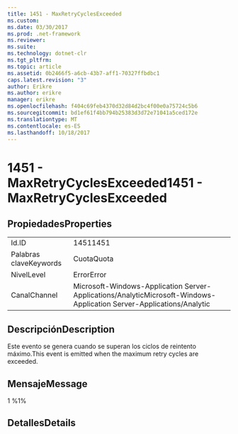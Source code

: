 ```yaml
---
title: 1451 - MaxRetryCyclesExceeded
ms.custom: 
ms.date: 03/30/2017
ms.prod: .net-framework
ms.reviewer: 
ms.suite: 
ms.technology: dotnet-clr
ms.tgt_pltfrm: 
ms.topic: article
ms.assetid: 0b2466f5-a6cb-43b7-aff1-70327ffbdbc1
caps.latest.revision: "3"
author: Erikre
ms.author: erikre
manager: erikre
ms.openlocfilehash: f404c69feb4370d32d84d2bc4f00e0a75724c5b6
ms.sourcegitcommit: bd1ef61f4bb794b25383d3d72e71041a5ced172e
ms.translationtype: MT
ms.contentlocale: es-ES
ms.lasthandoff: 10/18/2017
---
```

# <a name="1451---maxretrycyclesexceeded"></a><span data-ttu-id="581a8-102">1451 - MaxRetryCyclesExceeded</span><span class="sxs-lookup"><span data-stu-id="581a8-102">1451 - MaxRetryCyclesExceeded</span></span>
## <a name="properties"></a><span data-ttu-id="581a8-103">Propiedades</span><span class="sxs-lookup"><span data-stu-id="581a8-103">Properties</span></span>  
  
|||  
|-|-|  
|<span data-ttu-id="581a8-104">Id.</span><span class="sxs-lookup"><span data-stu-id="581a8-104">ID</span></span>|<span data-ttu-id="581a8-105">1451</span><span class="sxs-lookup"><span data-stu-id="581a8-105">1451</span></span>|  
|<span data-ttu-id="581a8-106">Palabras clave</span><span class="sxs-lookup"><span data-stu-id="581a8-106">Keywords</span></span>|<span data-ttu-id="581a8-107">Cuota</span><span class="sxs-lookup"><span data-stu-id="581a8-107">Quota</span></span>|  
|<span data-ttu-id="581a8-108">Nivel</span><span class="sxs-lookup"><span data-stu-id="581a8-108">Level</span></span>|<span data-ttu-id="581a8-109">Error</span><span class="sxs-lookup"><span data-stu-id="581a8-109">Error</span></span>|  
|<span data-ttu-id="581a8-110">Canal</span><span class="sxs-lookup"><span data-stu-id="581a8-110">Channel</span></span>|<span data-ttu-id="581a8-111">Microsoft-Windows-Application Server-Applications/Analytic</span><span class="sxs-lookup"><span data-stu-id="581a8-111">Microsoft-Windows-Application Server-Applications/Analytic</span></span>|  
  
## <a name="description"></a><span data-ttu-id="581a8-112">Descripción</span><span class="sxs-lookup"><span data-stu-id="581a8-112">Description</span></span>  
 <span data-ttu-id="581a8-113">Este evento se genera cuando se superan los ciclos de reintento máximo.</span><span class="sxs-lookup"><span data-stu-id="581a8-113">This event is emitted when the maximum retry cycles are exceeded.</span></span>  
  
## <a name="message"></a><span data-ttu-id="581a8-114">Mensaje</span><span class="sxs-lookup"><span data-stu-id="581a8-114">Message</span></span>  
 <span data-ttu-id="581a8-115">1 %</span><span class="sxs-lookup"><span data-stu-id="581a8-115">1%</span></span>  
  
## <a name="details"></a><span data-ttu-id="581a8-116">Detalles</span><span class="sxs-lookup"><span data-stu-id="581a8-116">Details</span></span>

